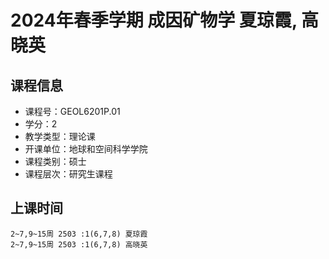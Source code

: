 # 2024年春季学期 成因矿物学 夏琼霞, 高晓英






## 课程信息

- 课程号：GEOL6201P.01
- 学分：2
- 教学类型：理论课
- 开课单位：地球和空间科学学院
- 课程类别：硕士
- 课程层次：研究生课程

## 上课时间

```
2~7,9~15周 2503 :1(6,7,8) 夏琼霞
2~7,9~15周 2503 :1(6,7,8) 高晓英
```

